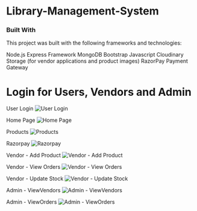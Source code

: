 # Library-Management-System

### Built With
This project was built with the following frameworks and technologies:

Node.js
Express Framework
MongoDB
Bootstrap
Javascript
Cloudinary Storage (for vendor applications and product images)
RazorPay Payment Gateway

# Login for Users, Vendors and Admin
 User Login
 ![User Login](https://github.com/ChetanChaudhary6/Library-Management-System/assets/93438802/9df0bd3f-ad30-4095-9fed-f1f27ba37422)
 
Home Page
![Home Page](https://github.com/ChetanChaudhary6/Library-Management-System/assets/93438802/8f5783bb-024d-48bb-96c2-41676e8496f5)

Products
![Products](https://github.com/ChetanChaudhary6/Library-Management-System/assets/93438802/0701e6bf-e30e-43c5-b60c-4a3d7441454d)

Razorpay
![Razorpay](https://github.com/ChetanChaudhary6/Library-Management-System/assets/93438802/f3fc7321-cacd-4e8d-b570-c5ffd301f152)

Vendor - Add Product
![Vendor - Add Product](https://github.com/ChetanChaudhary6/Library-Management-System/assets/93438802/ed2061cf-0de0-4fac-a818-4c2a1187721e)

Vendor - View Orders
![Vendor - View Orders](https://github.com/ChetanChaudhary6/Library-Management-System/assets/93438802/ade1f0e0-461a-4fd0-8adc-9e16f99fb8e6)

Vendor - Update Stock
![Vendor - Update Stock](https://github.com/ChetanChaudhary6/Library-Management-System/assets/93438802/a6c284db-a4f4-49c1-a695-3f8d096fa286)

Admin - ViewVendors
![Admin - ViewVendors](https://github.com/ChetanChaudhary6/Library-Management-System/assets/93438802/12e3acd9-053e-4f61-a9e9-90d5449ce6ee)

Admin - ViewOrders
![Admin - ViewOrders](https://github.com/ChetanChaudhary6/Library-Management-System/assets/93438802/1eaf04af-bcc2-4359-a7ce-d19ae02699f4)

